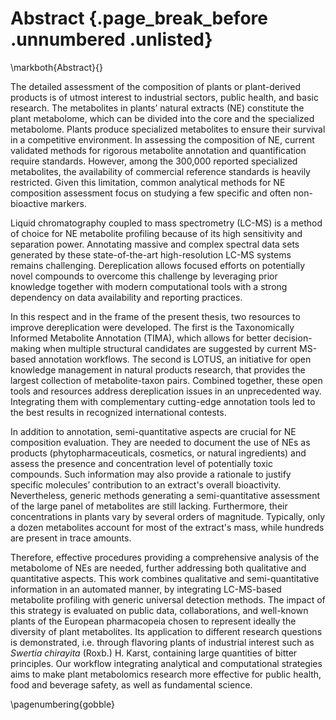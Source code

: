 # Abstract {.page_break_before .unnumbered .unlisted}
\markboth{Abstract}{}

The detailed assessment of the composition of plants or plant-derived products is of utmost interest to industrial sectors, public health, and basic research.
The metabolites in plants’ natural extracts (NE) constitute the plant metabolome, which can be divided into the core and the specialized metabolome.
Plants produce specialized metabolites to ensure their survival in a competitive environment.
In assessing the composition of NE, current validated methods for rigorous metabolite annotation and quantification require standards.
However, among the 300,000 reported specialized metabolites, the availability of commercial reference standards is heavily restricted.
Given this limitation, common analytical methods for NE composition assessment focus on studying a few specific and often non-bioactive markers.

Liquid chromatography coupled to mass spectrometry (LC-MS) is a method of choice for NE metabolite profiling because of its high sensitivity and separation power.
Annotating massive and complex spectral data sets generated by these state-of-the-art high-resolution LC-MS systems remains challenging.
Dereplication allows focused efforts on potentially novel compounds to overcome this challenge by leveraging prior knowledge together with modern computational tools with a strong dependency on data availability and reporting practices.

In this respect and in the frame of the present thesis, two resources to improve dereplication were developed.
The first is the Taxonomically Informed Metabolite Annotation (TIMA), which allows for better decision-making when multiple structural candidates are suggested by current MS-based annotation workflows.
The second is LOTUS, an initiative for open knowledge management in natural products research, that provides the largest collection of metabolite-taxon pairs.
Combined together, these open tools and resources address dereplication issues in an unprecedented way.
Integrating them with complementary cutting-edge annotation tools led to the best results in recognized international contests.

In addition to annotation, semi-quantitative aspects are crucial for NE composition evaluation.
They are needed to document the use of NEs as products (phytopharmaceuticals, cosmetics, or natural ingredients) and assess the presence and concentration level of potentially toxic compounds.
Such information may also provide a rationale to justify specific molecules’ contribution to an extract's overall bioactivity.
Nevertheless, generic methods generating a semi-quantitative assessment of the large panel of metabolites are still lacking.
Furthermore, their concentrations in plants vary by several orders of magnitude.
Typically, only a dozen metabolites account for most of the extract's mass, while hundreds are present in trace amounts.

Therefore, effective procedures providing a comprehensive analysis of the metabolome of NEs are needed, further addressing both qualitative and quantitative aspects.
This work combines qualitative and semi-quantitative information in an automated manner, by integrating LC-MS-based metabolite profiling with generic universal detection methods.
The impact of this strategy is evaluated on public data, collaborations, and well-known plants of the European pharmacopeia chosen to represent ideally the diversity of plant metabolites.
Its application to different research questions is demonstrated, i.e. through flavoring plants of industrial interest such as *Swertia chirayita* (Roxb.) H. Karst, containing large quantities of bitter principles.
Our workflow integrating analytical and computational strategies aims to make plant metabolomics research more effective for public health, food and beverage safety, as well as fundamental science.

\pagenumbering{gobble}